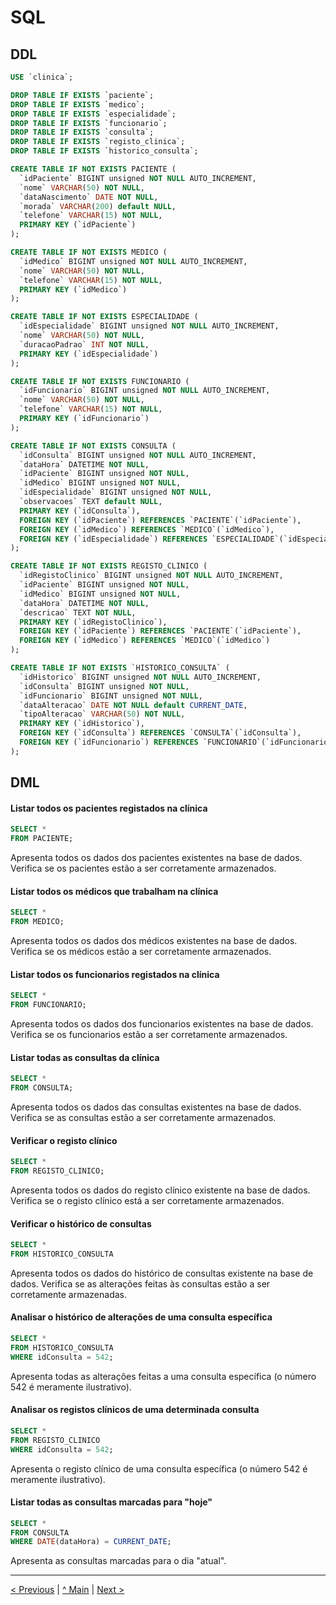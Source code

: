 # SQL

## DDL

```sql
USE `clinica`;

DROP TABLE IF EXISTS `paciente`;
DROP TABLE IF EXISTS `medico`;
DROP TABLE IF EXISTS `especialidade`;
DROP TABLE IF EXISTS `funcionario`;
DROP TABLE IF EXISTS `consulta`;
DROP TABLE IF EXISTS `registo_clinica`;
DROP TABLE IF EXISTS `historico_consulta`;

CREATE TABLE IF NOT EXISTS PACIENTE (
  `idPaciente` BIGINT unsigned NOT NULL AUTO_INCREMENT,
  `nome` VARCHAR(50) NOT NULL,
  `dataNascimento` DATE NOT NULL,
  `morada` VARCHAR(200) default NULL,
  `telefone` VARCHAR(15) NOT NULL,
  PRIMARY KEY (`idPaciente`)
);

CREATE TABLE IF NOT EXISTS MEDICO (
  `idMedico` BIGINT unsigned NOT NULL AUTO_INCREMENT,
  `nome` VARCHAR(50) NOT NULL,
  `telefone` VARCHAR(15) NOT NULL,
  PRIMARY KEY (`idMedico`)
);

CREATE TABLE IF NOT EXISTS ESPECIALIDADE (
  `idEspecialidade` BIGINT unsigned NOT NULL AUTO_INCREMENT,
  `nome` VARCHAR(50) NOT NULL,
  `duracaoPadrao` INT NOT NULL,
  PRIMARY KEY (`idEspecialidade`)
);

CREATE TABLE IF NOT EXISTS FUNCIONARIO (
  `idFuncionario` BIGINT unsigned NOT NULL AUTO_INCREMENT,
  `nome` VARCHAR(50) NOT NULL,
  `telefone` VARCHAR(15) NOT NULL,
  PRIMARY KEY (`idFuncionario`)
);

CREATE TABLE IF NOT EXISTS CONSULTA (
  `idConsulta` BIGINT unsigned NOT NULL AUTO_INCREMENT,
  `dataHora` DATETIME NOT NULL,
  `idPaciente` BIGINT unsigned NOT NULL,
  `idMedico` BIGINT unsigned NOT NULL,
  `idEspecialidade` BIGINT unsigned NOT NULL,
  `observacoes` TEXT default NULL,
  PRIMARY KEY (`idConsulta`),
  FOREIGN KEY (`idPaciente`) REFERENCES `PACIENTE`(`idPaciente`),
  FOREIGN KEY (`idMedico`) REFERENCES `MEDICO`(`idMedico`),
  FOREIGN KEY (`idEspecialidade`) REFERENCES `ESPECIALIDADE`(`idEspecialidade`)
);

CREATE TABLE IF NOT EXISTS REGISTO_CLINICO (
  `idRegistoClinico` BIGINT unsigned NOT NULL AUTO_INCREMENT,
  `idPaciente` BIGINT unsigned NOT NULL,
  `idMedico` BIGINT unsigned NOT NULL,
  `dataHora` DATETIME NOT NULL,
  `descricao` TEXT NOT NULL,
  PRIMARY KEY (`idRegistoClinico`),
  FOREIGN KEY (`idPaciente`) REFERENCES `PACIENTE`(`idPaciente`),
  FOREIGN KEY (`idMedico`) REFERENCES `MEDICO`(`idMedico`)
);

CREATE TABLE IF NOT EXISTS `HISTORICO_CONSULTA` (
  `idHistorico` BIGINT unsigned NOT NULL AUTO_INCREMENT,
  `idConsulta` BIGINT unsigned NOT NULL,
  `idFuncionario` BIGINT unsigned NOT NULL,
  `dataAlteracao` DATE NOT NULL default CURRENT_DATE,
  `tipoAlteracao` VARCHAR(50) NOT NULL,
  PRIMARY KEY (`idHistorico`),
  FOREIGN KEY (`idConsulta`) REFERENCES `CONSULTA`(`idConsulta`),
  FOREIGN KEY (`idFuncionario`) REFERENCES `FUNCIONARIO`(`idFuncionario`)
);
```

## DML
#### Listar todos os pacientes registados na clínica

```sql
SELECT *
FROM PACIENTE;
```

Apresenta todos os dados dos pacientes existentes na base de dados. Verifica se os pacientes estão a ser corretamente armazenados.

#### Listar todos os médicos que trabalham na clínica

```sql
SELECT *
FROM MEDICO;
```

Apresenta todos os dados dos médicos existentes na base de dados. Verifica se os médicos estão a ser corretamente armazenados.

#### Listar todos os funcionarios registados na clínica

```sql
SELECT *
FROM FUNCIONARIO;
```

Apresenta todos os dados dos funcionarios existentes na base de dados. Verifica se os funcionarios estão a ser corretamente armazenados.

#### Listar todas as consultas da clínica

```sql
SELECT *
FROM CONSULTA;
```

Apresenta todos os dados das consultas existentes na base de dados. Verifica se as consultas estão a ser corretamente armazenados.

#### Verificar o registo clínico

```sql
SELECT *
FROM REGISTO_CLINICO;
```

Apresenta todos os dados do registo clínico existente na base de dados. Verifica se o registo clínico está a ser corretamente armazenados.

#### Verificar o histórico de consultas

```sql
SELECT *
FROM HISTORICO_CONSULTA
```

Apresenta todos os dados do histórico de consultas existente na base de dados. Verifica se as alterações feitas às consultas estão a ser corretamente armazenadas.

#### Analisar o histórico de alterações de uma consulta específica

```sql
SELECT *
FROM HISTORICO_CONSULTA
WHERE idConsulta = 542;
```

Apresenta todas as alterações feitas a uma consulta específica (o número 542 é meramente ilustrativo).

#### Analisar os registos clínicos de uma determinada consulta

```sql
SELECT * 
FROM REGISTO_CLINICO 
WHERE idConsulta = 542;
```

Apresenta o registo clínico de uma consulta específica (o número 542 é meramente ilustrativo).

####  Listar todas as consultas marcadas para "hoje"

```sql
SELECT *
FROM CONSULTA
WHERE DATE(dataHora) = CURRENT_DATE;
```

Apresenta as consultas marcadas para o dia "atual".

---
[< Previous](rebd04.md) | [^ Main](/../../) | [Next >](rebd06.md)

